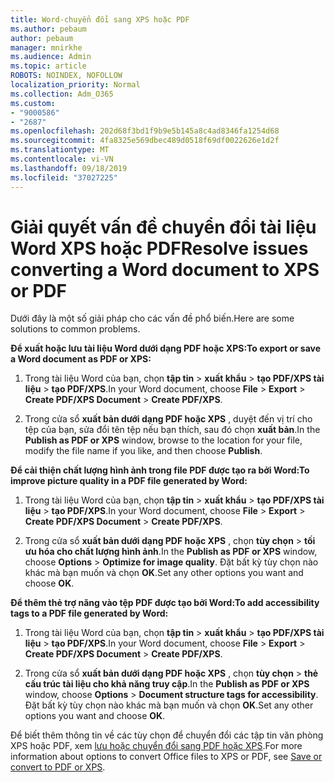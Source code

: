 ```yaml
---
title: Word-chuyển đổi sang XPS hoặc PDF
ms.author: pebaum
author: pebaum
manager: mnirkhe
ms.audience: Admin
ms.topic: article
ROBOTS: NOINDEX, NOFOLLOW
localization_priority: Normal
ms.collection: Adm_O365
ms.custom:
- "9000586"
- "2687"
ms.openlocfilehash: 202d68f3bd1f9b9e5b145a8c4ad8346fa1254d68
ms.sourcegitcommit: 4fa8325e569dbec489d0518f69df0022626e1d2f
ms.translationtype: MT
ms.contentlocale: vi-VN
ms.lasthandoff: 09/18/2019
ms.locfileid: "37027225"
---
```

# <a name="resolve-issues-converting-a-word-document-to-xps-or-pdf"></a><span data-ttu-id="67f30-102">Giải quyết vấn đề chuyển đổi tài liệu Word XPS hoặc PDF</span><span class="sxs-lookup"><span data-stu-id="67f30-102">Resolve issues converting a Word document to XPS or PDF</span></span>

<span data-ttu-id="67f30-103">Dưới đây là một số giải pháp cho các vấn đề phổ biến.</span><span class="sxs-lookup"><span data-stu-id="67f30-103">Here are some solutions to common problems.</span></span> 

<span data-ttu-id="67f30-104">**Để xuất hoặc lưu tài liệu Word dưới dạng PDF hoặc XPS:**</span><span class="sxs-lookup"><span data-stu-id="67f30-104">**To export or save a Word document as PDF or XPS:**</span></span>

1. <span data-ttu-id="67f30-105">Trong tài liệu Word của bạn, chọn **tập tin** > **xuất khẩu** > **tạo PDF/XPS tài liệu** > **tạo PDF/XPS**.</span><span class="sxs-lookup"><span data-stu-id="67f30-105">In your Word document, choose  **File** > **Export** > **Create PDF/XPS Document** > **Create PDF/XPS**.</span></span>

2. <span data-ttu-id="67f30-106">Trong cửa sổ **xuất bản dưới dạng PDF hoặc XPS** , duyệt đến vị trí cho tệp của bạn, sửa đổi tên tệp nếu bạn thích, sau đó chọn **xuất bản**.</span><span class="sxs-lookup"><span data-stu-id="67f30-106">In the **Publish as PDF or XPS** window, browse to the location for your file, modify the file name if you like, and then choose **Publish**.</span></span>

<span data-ttu-id="67f30-107">**Để cải thiện chất lượng hình ảnh trong file PDF được tạo ra bởi Word:**</span><span class="sxs-lookup"><span data-stu-id="67f30-107">**To improve picture quality in a PDF file generated by Word:**</span></span>

1. <span data-ttu-id="67f30-108">Trong tài liệu Word của bạn, chọn **tập tin** > **xuất khẩu** > **tạo PDF/XPS tài liệu** > **tạo PDF/XPS**.</span><span class="sxs-lookup"><span data-stu-id="67f30-108">In your Word document, choose  **File** > **Export** > **Create PDF/XPS Document** > **Create PDF/XPS**.</span></span>

2. <span data-ttu-id="67f30-109">Trong cửa sổ **xuất bản dưới dạng PDF hoặc XPS** , chọn **tùy chọn** > **tối ưu hóa cho chất lượng hình ảnh**.</span><span class="sxs-lookup"><span data-stu-id="67f30-109">In the **Publish as PDF or XPS** window, choose **Options** > **Optimize for image quality**.</span></span> <span data-ttu-id="67f30-110">Đặt bất kỳ tùy chọn nào khác mà bạn muốn và chọn **OK**.</span><span class="sxs-lookup"><span data-stu-id="67f30-110">Set any other options you want and choose **OK**.</span></span> 

<span data-ttu-id="67f30-111">**Để thêm thẻ trợ năng vào tệp PDF được tạo bởi Word:**</span><span class="sxs-lookup"><span data-stu-id="67f30-111">**To add accessibility tags to a PDF file generated by Word:**</span></span>
 
1. <span data-ttu-id="67f30-112">Trong tài liệu Word của bạn, chọn **tập tin** > **xuất khẩu** > **tạo PDF/XPS tài liệu** > **tạo PDF/XPS**.</span><span class="sxs-lookup"><span data-stu-id="67f30-112">In your Word document, choose  **File** > **Export** > **Create PDF/XPS Document** > **Create PDF/XPS**.</span></span>

2. <span data-ttu-id="67f30-113">Trong cửa sổ **xuất bản dưới dạng PDF hoặc XPS** , chọn **tùy chọn** > **thẻ cấu trúc tài liệu cho khả năng truy cập**.</span><span class="sxs-lookup"><span data-stu-id="67f30-113">In the **Publish as PDF or XPS** window, choose **Options** > **Document structure tags for accessibility**.</span></span> <span data-ttu-id="67f30-114">Đặt bất kỳ tùy chọn nào khác mà bạn muốn và chọn **OK**.</span><span class="sxs-lookup"><span data-stu-id="67f30-114">Set any other options you want and choose **OK**.</span></span>

<span data-ttu-id="67f30-115">Để biết thêm thông tin về các tùy chọn để chuyển đổi các tập tin văn phòng XPS hoặc PDF, xem [lưu hoặc chuyển đổi sang PDF hoặc XPS](https://support.office.com/article/d85416c5-7d77-4fd6-a216-6f4bf7c7c110).</span><span class="sxs-lookup"><span data-stu-id="67f30-115">For more information about options to convert Office files to XPS or PDF, see [Save or convert to PDF or XPS](https://support.office.com/article/d85416c5-7d77-4fd6-a216-6f4bf7c7c110).</span></span>